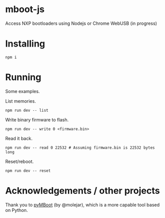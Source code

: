 # mboot-js

Access NXP bootloaders using Nodejs or Chrome WebUSB (in progress)

# Installing

```
npm i
```

# Running

Some examples.

List memories.

```
npm run dev -- list
```

Write binary firmware to flash.

```
npm run dev -- write 0 <firmware.bin>
```

Read it back.

```
npm run dev -- read 0 22532 # Assuming firmware.bin is 22532 bytes long
```

Reset/reboot.

```
npm run dev -- reset
```

# Acknowledgements / other projects

Thank you to [pyMBoot](https://github.com/molejar/pyMBoot) (by @molejar), which is a more capable tool based on Python.

